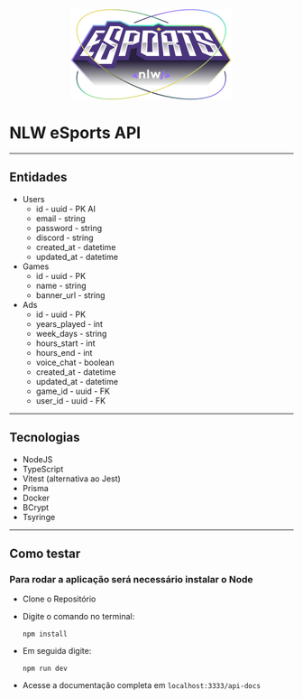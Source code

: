 <div align="center" >
  <img src="./readmeImages/Logo.png"/>
</div>

# NLW eSports API

---


## Entidades

- Users
  - id            - uuid        - PK AI
  - email         - string
  - password      - string
  - discord       - string
  - created_at    - datetime
  - updated_at    - datetime
- Games
  - id            - uuid        - PK
  - name          - string
  - banner_url    - string
- Ads
  - id            - uuid        - PK
  - years_played  - int
  - week_days     - string
  - hours_start   - int
  - hours_end     - int
  - voice_chat    - boolean
  - created_at    - datetime
  - updated_at    - datetime
  - game_id       - uuid        - FK
  - user_id       - uuid        - FK

---

## Tecnologias

- NodeJS
- TypeScript
- Vitest (alternativa ao Jest)
- Prisma
- Docker
- BCrypt
- Tsyringe

---

## Como testar
### Para rodar a aplicação será necessário instalar o Node

- Clone o Repositório
- Digite o comando no terminal:
  ```
  npm install
  ```
- Em seguida digite:
  ```
  npm run dev
  ```

- Acesse a documentação completa em `localhost:3333/api-docs`